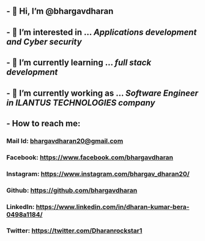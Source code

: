## - 👋 Hi, **I’m @bhargavdharan**
## - 👀 I’m interested in ... *Applications development and Cyber security*
## - 🌱 I’m currently learning ... *full stack development*
## - 💞️ I’m currently working as ... *Software Engineer in ILANTUS TECHNOLOGIES company*
## -  How to reach me:

### Mail Id: bhargavdharan20@gmail.com

### Facebook: https://www.facebook.com/bhargavdharan

### Instagram: https://www.instagram.com/bhargav_dharan20/

### Github: https://github.com/bhargavdharan

### LinkedIn: https://www.linkedin.com/in/dharan-kumar-bera-0498a1184/

### Twitter: https://twitter.com/Dharanrockstar1



<!---
bhargavdharan/bhargavdharan is a ✨ special ✨ repository because its `README.md` (this file) appears on your GitHub profile.
You can click the Preview link to take a look at your changes.
--->
